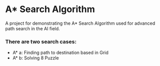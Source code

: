 # A* Search Algorithm

A project for demonstrating the A* Search Algorithm used for advanced path search in the AI field.

### There are two search cases:

* A* a:
Finding path to destination based in Grid
* A* b:
Solving 8 Puzzle
